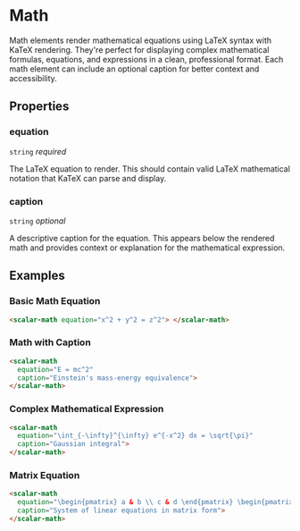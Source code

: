 # Math

Math elements render mathematical equations using LaTeX syntax with KaTeX rendering. They're perfect for displaying complex mathematical formulas, equations, and expressions in a clean, professional format. Each math element can include an optional caption for better context and accessibility.

## Properties

### equation
`string` _required_

The LaTeX equation to render. This should contain valid LaTeX mathematical notation that KaTeX can parse and display.

### caption 
`string` _optional_

A descriptive caption for the equation. This appears below the rendered math and provides context or explanation for the mathematical expression.

## Examples

### Basic Math Equation

<scalar-math equation="x^2 + y^2 = z^2">
</scalar-math>

```html
<scalar-math equation="x^2 + y^2 = z^2"> </scalar-math>
```

### Math with Caption

<scalar-math 
  equation="E = mc^2"
  caption="Einstein's mass-energy equivalence">
</scalar-math>

```html
<scalar-math
  equation="E = mc^2"
  caption="Einstein's mass-energy equivalence">
</scalar-math>
```

### Complex Mathematical Expression

<scalar-math 
  equation="\int_{-\infty}^{\infty} e^{-x^2} dx = \sqrt{\pi}"
  caption="Gaussian integral">
</scalar-math>

```html
<scalar-math
  equation="\int_{-\infty}^{\infty} e^{-x^2} dx = \sqrt{\pi}"
  caption="Gaussian integral">
</scalar-math>
```

### Matrix Equation

<scalar-math 
  equation="\begin{pmatrix} a & b \\ c & d \end{pmatrix} \begin{pmatrix} x \\ y \end{pmatrix} = \begin{pmatrix} e \\ f \end{pmatrix}"
  caption="System of linear equations in matrix form">
</scalar-math>

```html
<scalar-math
  equation="\begin{pmatrix} a & b \\ c & d \end{pmatrix} \begin{pmatrix} x \\ y \end{pmatrix} = \begin{pmatrix} e \\ f \end{pmatrix}"
  caption="System of linear equations in matrix form">
</scalar-math>
```
